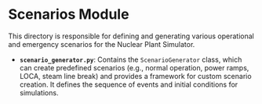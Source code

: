 # Scenarios Module

This directory is responsible for defining and generating various operational and emergency scenarios for the Nuclear Plant Simulator.

- **`scenario_generator.py`**: Contains the `ScenarioGenerator` class, which can create predefined scenarios (e.g., normal operation, power ramps, LOCA, steam line break) and provides a framework for custom scenario creation. It defines the sequence of events and initial conditions for simulations.
